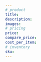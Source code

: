 ```yaml
---
# product
title:  
description:  
images:  
# pricing  
price:  
compare_price:  
cost_per_item:  
# inventory  
sku:  
---
```

